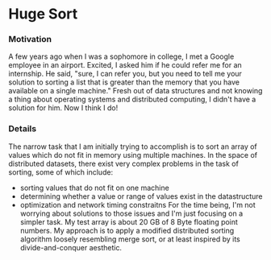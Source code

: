 # Huge Sort 
### Motivation
A few years ago when I was a sophomore in college, I met a Google employee in an airport. Excited, I asked him if he could refer me for an internship. He said, "sure, I can refer you, but you need to tell me your solution to sorting a list that is greater than the memory that you have available on a single machine." Fresh out of data structures and not knowing a thing about operating systems and distributed computing, I didn't have a solution for him. Now I think I do!

### Details
The narrow task that I am initially trying to accomplish is to sort an array of values which do not fit in memory using multiple machines. In the space of distributed datasets, there exist very complex problems in the task of sorting, some of which include:
  - sorting values that do not fit on one machine 
  - determining whether a value or range of values exist in the datastructure
  - optimization and network timing constraitns
For the time being, I'm not worrying about solutions to those issues and I'm just focusing on a simpler task. My test array is about 20 GB of 8 Byte floating point numbers. My approach is to apply a modified distributed sorting algorithm loosely resembling merge sort, or at least inspired by its divide-and-conquer aesthetic. 